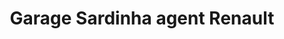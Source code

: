 ---
title: "Garage Sardinha agent Renault"
url: /sanguinet/garage-sardinha-agent-renault/
shop: Autowerkstatt
---